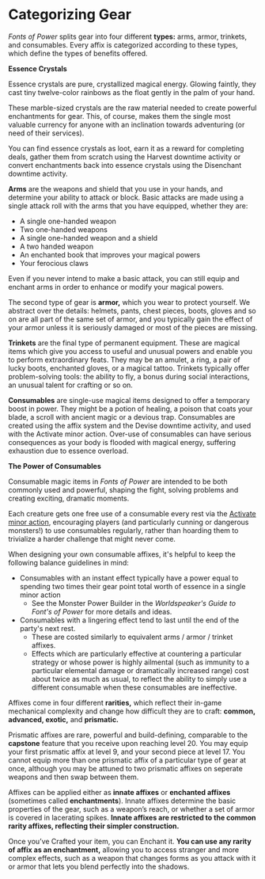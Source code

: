 # Categorizing Gear

_Fonts of Power_ splits gear into four different **types:** arms, armor, trinkets, and consumables. Every affix is categorized according to these types, which define the types of benefits offered.

<div class="infobox">

**Essence Crystals**

Essence crystals are pure, crystallized magical energy. Glowing faintly, they cast tiny twelve-color rainbows as the float gently in the palm of your hand.

These marble-sized crystals are the raw material needed to create powerful enchantments for gear. This, of course, makes them the single most valuable currency for anyone with an inclination towards adventuring (or need of their services).

You can find essence crystals as loot, earn it as a reward for completing deals, gather them from scratch using the Harvest downtime activity or convert enchantments back into essence crystals using the Disenchant downtime activity.

</div>

**Arms** are the weapons and shield that you use in your hands, and determine your ability to attack or block. Basic attacks are made using a single attack roll with the arms that you have equipped, whether they are:

- A single one-handed weapon
- Two one-handed weapons
- A single one-handed weapon and a shield
- A two handed weapon
- An enchanted book that improves your magical powers
- Your ferocious claws

Even if you never intend to make a basic attack, you can still equip and enchant arms in order to enhance or modify your magical powers.

The second type of gear is **armor,** which you wear to protect yourself. We abstract over the details: helmets, pants, chest pieces, boots, gloves and so on are all part of the same set of armor, and you typically gain the effect of your armor unless it is seriously damaged or most of the pieces are missing.

**Trinkets** are the final type of permanent equipment. These are magical items which give you access to useful and unusual powers and enable you to perform extraordinary feats. They may be an amulet, a ring, a pair of lucky boots, enchanted gloves, or a magical tattoo. Trinkets typically offer problem-solving tools: the ability to fly, a bonus during social interactions, an unusual talent for crafting or so on.

**Consumables** are single-use magical items designed to offer a temporary boost in power. They might be a potion of healing, a poison that coats your blade, a scroll with ancient magic or a devious trap. Consumables are created using the affix system and the Devise downtime activity, and used with the Activate minor action. Over-use of consumables can have serious consequences as your body is flooded with magical energy, suffering exhaustion due to essence overload.

<div class="infobox">

**The Power of Consumables**

Consumable magic items in _Fonts of Power_ are intended to be both commonly used and powerful, shaping the fight, solving problems and creating exciting, dramatic moments.

Each creature gets one free use of a consumable every rest via the [Activate minor action](rules/combat/acting-in-combat/minor-actions?id=activate), encouraging players (and particularly cunning or dangerous monsters!) to use consumables regularly, rather than hoarding them to trivialize a harder challenge that might never come.

When designing your own consumable affixes, it's helpful to keep the following balance guidelines in mind:

- Consumables with an instant effect typically have a power equal to spending two times their gear point total worth of essence in a single minor action
  - See the Monster Power Builder in the _Worldspeaker's Guide to Font's of Power_ for more details and ideas.
- Consumables with a lingering effect tend to last until the end of the party's next rest.
  - These are costed similarly to equivalent arms / armor / trinket affixes.
  - Effects which are particularly effective at countering a particular strategy or whose power is highly ailmental (such as immunity to a particular elemental damage or dramatically increased range) cost about twice as much as usual, to reflect the ability to simply use a different consumable when these consumables are ineffective.

</div>

Affixes come in four different **rarities,** which reflect their in-game mechanical complexity and change how difficult they are to craft: **common, advanced, exotic,** and **prismatic.**

Prismatic affixes are rare, powerful and build-defining, comparable to the **capstone** feature that you receive upon reaching level 20. You may equip your first prismatic affix at level 9, and your second piece at level 17. You cannot equip more than one prismatic affix of a particular type of gear at once, although you may be attuned to two prismatic affixes on seperate weapons and then swap between them.

Affixes can be applied either as **innate affixes** or **enchanted affixes** (sometimes called **enchantments**). Innate affixes determine the basic properties of the gear, such as a weapon’s reach, or whether a set of armor is covered in lacerating spikes. **Innate affixes are restricted to the common rarity affixes, reflecting their simpler construction.**

Once you’ve Crafted your item, you can Enchant it. **You can use any rarity of affix as an enchantment,** allowing you to access stranger and more complex effects, such as a weapon that changes forms as you attack with it or armor that lets you blend perfectly into the shadows.
